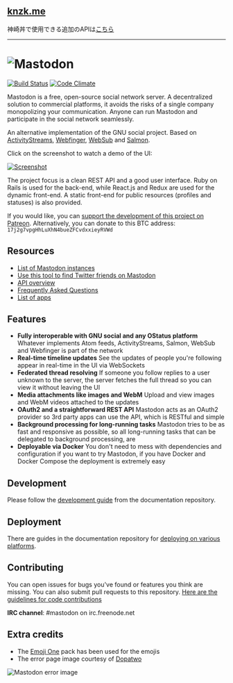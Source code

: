 ## [knzk.me](knzk.me)  

神崎丼で使用できる追加のAPIは[こちら](docs-knzk/API.md)

______

![Mastodon](https://i.imgur.com/NhZc40l.png)
========

[![Build Status](http://img.shields.io/travis/tootsuite/mastodon.svg)][travis]
[![Code Climate](https://img.shields.io/codeclimate/github/tootsuite/mastodon.svg)][code_climate]

[travis]: https://travis-ci.org/tootsuite/mastodon
[code_climate]: https://codeclimate.com/github/tootsuite/mastodon

Mastodon is a free, open-source social network server. A decentralized solution to commercial platforms, it avoids the risks of a single company monopolizing your communication. Anyone can run Mastodon and participate in the social network seamlessly.

An alternative implementation of the GNU social project. Based on [ActivityStreams](https://en.wikipedia.org/wiki/Activity_Streams_(format)), [Webfinger](https://en.wikipedia.org/wiki/WebFinger), [WebSub](https://en.wikipedia.org/wiki/WebSub) and [Salmon](https://en.wikipedia.org/wiki/Salmon_(protocol)).

Click on the screenshot to watch a demo of the UI:

[![Screenshot](https://i.imgur.com/pG3Nnz3.jpg)][youtube_demo]

[youtube_demo]: https://www.youtube.com/watch?v=YO1jQ8_rAMU

The project focus is a clean REST API and a good user interface. Ruby on Rails is used for the back-end, while React.js and Redux are used for the dynamic front-end. A static front-end for public resources (profiles and statuses) is also provided.

If you would like, you can [support the development of this project on Patreon][patreon]. Alternatively, you can donate to this BTC address: `17j2g7vpgHhLuXhN4bueZFCvdxxieyRVWd`

[patreon]: https://www.patreon.com/user?u=619786

## Resources

- [List of Mastodon instances](https://github.com/tootsuite/documentation/blob/master/Using-Mastodon/List-of-Mastodon-instances.md)
- [Use this tool to find Twitter friends on Mastodon](https://mastodon-bridge.herokuapp.com)
- [API overview](https://github.com/tootsuite/documentation/blob/master/Using-the-API/API.md)
- [Frequently Asked Questions](https://github.com/tootsuite/documentation/blob/master/Using-Mastodon/FAQ.md)
- [List of apps](https://github.com/tootsuite/documentation/blob/master/Using-Mastodon/Apps.md)

## Features

- **Fully interoperable with GNU social and any OStatus platform**
  Whatever implements Atom feeds, ActivityStreams, Salmon, WebSub and Webfinger is part of the network
- **Real-time timeline updates**
  See the updates of people you're following appear in real-time in the UI via WebSockets
- **Federated thread resolving**
  If someone you follow replies to a user unknown to the server, the server fetches the full thread so you can view it without leaving the UI
- **Media attachments like images and WebM**
  Upload and view images and WebM videos attached to the updates
- **OAuth2 and a straightforward REST API**
  Mastodon acts as an OAuth2 provider so 3rd party apps can use the API, which is RESTful and simple
- **Background processing for long-running tasks**
  Mastodon tries to be as fast and responsive as possible, so all long-running tasks that can be delegated to background processing, are
- **Deployable via Docker**
  You don't need to mess with dependencies and configuration if you want to try Mastodon, if you have Docker and Docker Compose the deployment is extremely easy
  
## Development

Please follow the [development guide](https://github.com/tootsuite/documentation/blob/master/Running-Mastodon/Development-guide.md) from the documentation repository.

## Deployment

There are guides in the documentation repository for [deploying on various platforms](https://github.com/tootsuite/documentation#running-mastodon).

## Contributing

You can open issues for bugs you've found or features you think are missing. You can also submit pull requests to this repository. [Here are the guidelines for code contributions](CONTRIBUTING.md)

**IRC channel**: #mastodon on irc.freenode.net

## Extra credits

- The [Emoji One](https://github.com/Ranks/emojione) pack has been used for the emojis
- The error page image courtesy of [Dopatwo](https://www.youtube.com/user/dopatwo)

![Mastodon error image](https://mastodon.social/oops.png)
